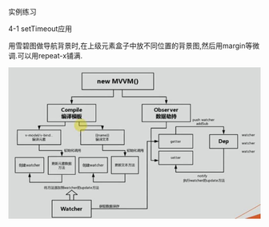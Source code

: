 实例练习

4-1  setTimeout应用

用雪碧图做导航背景时,在上级元素盒子中放不同位置的背景图,然后用margin等微调.可以用repeat-x铺满.

![Image text](https://github.com/zhl1232/example/blob/master/image/MVVM.jpg)
